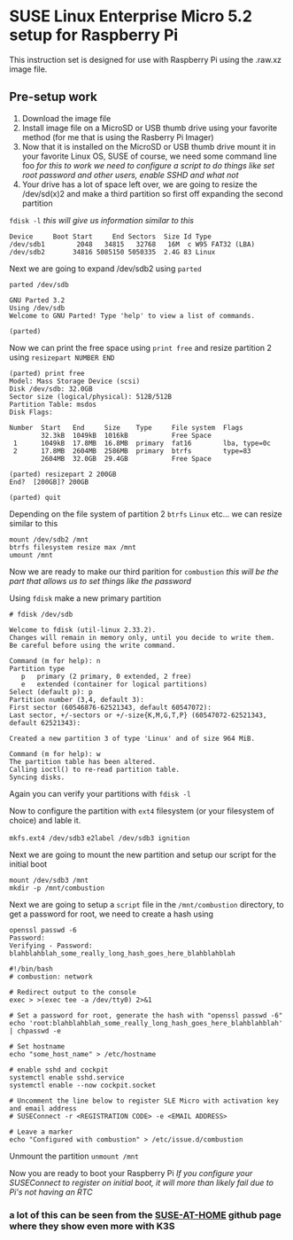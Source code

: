 # SUSE Linux Enterprise Micro 5.2 setup for Raspberry Pi

This instruction set is designed for use with Raspberry Pi using the .raw.xz image file.

## Pre-setup work

1. Download the image file
1. Install image file on a MicroSD or USB thumb drive using your favorite method (for me that is using the Rasberry Pi Imager)
1. Now that it is installed on the MicroSD or USB thumb drive mount it in your favorite Linux OS, SUSE of course, we need some command line foo
*for this to work we need to configure a script to do things like set root password and other users, enable SSHD and what not*
1. Your drive has a lot of space left over, we are going to resize the /dev/sd(x)2 and make a third partition so first off expanding the second
partition

`fdisk -l` *this will give us information similar to this*

```text
Device     Boot Start     End Sectors  Size Id Type
/dev/sdb1        2048   34815   32768   16M  c W95 FAT32 (LBA)
/dev/sdb2       34816 5085150 5050335  2.4G 83 Linux
```

Next we are going to expand /dev/sdb2 using `parted`

`parted /dev/sdb`
```text
GNU Parted 3.2
Using /dev/sdb
Welcome to GNU Parted! Type 'help' to view a list of commands.

(parted)
```

Now we can print the free space using `print free` and resize partition 2 using `resizepart NUMBER END`
```text
(parted) print free
Model: Mass Storage Device (scsi)
Disk /dev/sdb: 32.0GB
Sector size (logical/physical): 512B/512B
Partition Table: msdos
Disk Flags:

Number  Start   End     Size    Type     File system  Flags
        32.3kB  1049kB  1016kB           Free Space
 1      1049kB  17.8MB  16.8MB  primary  fat16        lba, type=0c
 2      17.8MB  2604MB  2586MB  primary  btrfs        type=83
        2604MB  32.0GB  29.4GB           Free Space

(parted) resizepart 2 200GB 
End?  [200GB]? 200GB

(parted) quit
```

Depending on the file system of partition 2 `btrfs` `Linux` etc... we can resize similar to this
```text
mount /dev/sdb2 /mnt
btrfs filesystem resize max /mnt
umount /mnt
```

Now we are ready to make our third parition for `combustion` *this will be the part that allows us to set things like the password*

Using `fdisk` make a new primary partition
```text
# fdisk /dev/sdb

Welcome to fdisk (util-linux 2.33.2).
Changes will remain in memory only, until you decide to write them.
Be careful before using the write command.

Command (m for help): n
Partition type
   p   primary (2 primary, 0 extended, 2 free)
   e   extended (container for logical partitions)
Select (default p): p
Partition number (3,4, default 3):
First sector (60546876-62521343, default 60547072):
Last sector, +/-sectors or +/-size{K,M,G,T,P} (60547072-62521343, default 62521343):

Created a new partition 3 of type 'Linux' and of size 964 MiB.

Command (m for help): w
The partition table has been altered.
Calling ioctl() to re-read partition table.
Syncing disks.
```

Again you can verify your partitions with `fdisk -l`

Now to configure the partition with `ext4` filesystem (or your filesystem of choice) and lable it.

`mkfs.ext4 /dev/sdb3`
`e2label /dev/sdb3 ignition`

Next we are going to mount the new partition and setup our script for the initial boot

```text
mount /dev/sdb3 /mnt
mkdir -p /mnt/combustion
```

Next we are going to setup a `script` file in the `/mnt/combustion` directory, to get a password for root, we need to create a hash using

```text
openssl passwd -6
Password:
Verifying - Password:
blahblahblah_some_really_long_hash_goes_here_blahblahblah
```

```text
#!/bin/bash
# combustion: network

# Redirect output to the console
exec > >(exec tee -a /dev/tty0) 2>&1

# Set a password for root, generate the hash with "openssl passwd -6"
echo 'root:blahblahblah_some_really_long_hash_goes_here_blahblahblah' | chpasswd -e

# Set hostname
echo "some_host_name" > /etc/hostname

# enable sshd and cockpit
systemctl enable sshd.service
systemctl enable --now cockpit.socket

# Uncomment the line below to register SLE Micro with activation key and email address
# SUSEConnect -r <REGISTRATION CODE> -e <EMAIL ADDRESS>

# Leave a marker
echo "Configured with combustion" > /etc/issue.d/combustion
```

Unmount the partition
`unmount /mnt`

Now you are ready to boot your Raspberry Pi
*If you configure your SUSEConnect to register on initial boot, it will more than likely fail due to Pi's not having an RTC*

### a lot of this can be seen from the [SUSE-AT-HOME](https://github.com/SUSE/suse-at-home/blob/main/install/Install-Slemicro-K3S-onRPi.md) github page where they show even more with K3S
